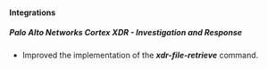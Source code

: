
#### Integrations
##### Palo Alto Networks Cortex XDR - Investigation and Response
- Improved the implementation of the ***xdr-file-retrieve*** command.